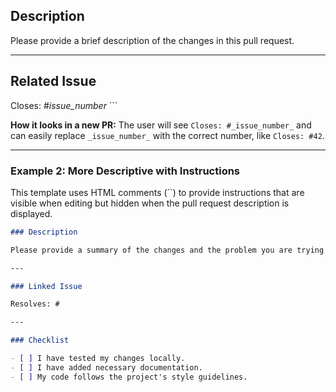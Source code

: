 ## Description

Please provide a brief description of the changes in this pull request.

---

## Related Issue

Closes: #_issue_number_ ```

**How it looks in a new PR:**
The user will see `Closes: #_issue_number_` and can easily replace `_issue_number_` with the correct number, like `Closes: #42`.

---

### Example 2: More Descriptive with Instructions

This template uses HTML comments (``) to provide instructions that are visible when editing but hidden when the pull request description is displayed.

```markdown
### Description

Please provide a summary of the changes and the problem you are trying to solve.

---

### Linked Issue

Resolves: #

---

### Checklist

- [ ] I have tested my changes locally.
- [ ] I have added necessary documentation.
- [ ] My code follows the project's style guidelines.
